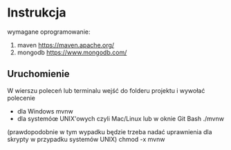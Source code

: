 # Instrukcja

wymagane oprogramowanie:

1. maven https://maven.apache.org/
2. mongodb https://www.mongodb.com/

## Uruchomienie

W wierszu poleceń lub terminalu wejść do folderu projektu i wywołać polecenie

- dla Windows mvnw
- dla systemóœ UNIX'owych czyli Mac/Linux lub w oknie Git Bash ./mvnw

(prawdopodobnie w tym wypadku będzie trzeba nadać uprawnienia dla skrypty w przypadku systemów UNIX)
chmod -x mvnw
